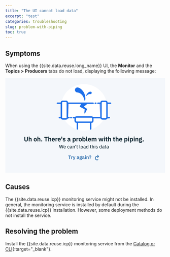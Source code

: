 ```yaml
---
title: "The UI cannot load data"
excerpt: "test"
categories: troubleshooting
slug: problem-with-piping
toc: true
---
```


## Symptoms

When using the {{site.data.reuse.long_name}} UI, the **Monitor** and the **Topics > Producers** tabs do not load, displaying the following message:

![Problem with piping message.](../../images/pipe_broken.png "Screen capture showing message Uh oh. There's a problem with the piping. We can't load this data.")

## Causes

The {{site.data.reuse.icp}} monitoring service might not be installed. In general, the monitoring service is installed by default during the  {{site.data.reuse.icp}} installation. However, some deployment methods do not install the service.

## Resolving the problem

Install the {{site.data.reuse.icp}} monitoring service from the [Catalog or CLI](https://www.ibm.com/support/knowledgecenter/en/SSBS6K_3.1.2/manage_metrics/monitoring_service.html#install_monitsrv){:target="_blank"}.
